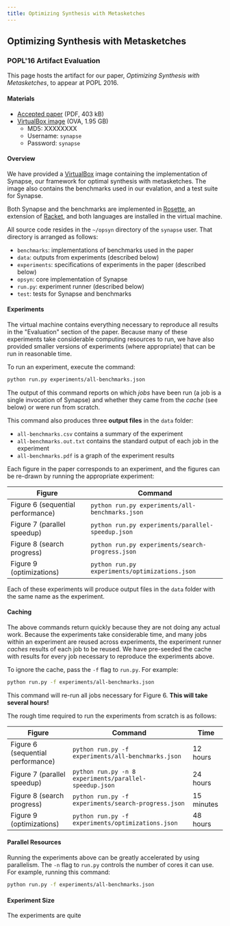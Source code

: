 ```yaml
---
title: Optimizing Synthesis with Metasketches
---
```


## Optimizing Synthesis with Metasketches

### POPL'16 Artifact Evaluation

This page hosts the artifact for our paper, *Optimizing Synthesis with Metasketches*, to appear at POPL 2016.

#### Materials

* [Accepted paper](paper.pdf) (PDF, 403 kB)
* [VirtualBox image](synapse.ova) (OVA, 1.95 GB)
  * MD5: XXXXXXXX
  * Username: `synapse`
  * Password: `synapse`

#### Overview

We have provided a [VirtualBox](https://www.virtualbox.org/wiki/Downloads) image containing the implementation of Synapse,
our framework for optimal synthesis with metasketches.
The image also contains the benchmarks used in our evalation,
and a test suite for Synapse. 

Both Synapse and the benchmarks are implemented in [Rosette](http://homes.cs.washington.edu/~emina/rosette/), an extension of [Racket](http://racket-lang.org/), and both languages are installed in the virtual machine.

All source code resides in the `~/opsyn` directory of the `synapse` user.
That directory is arranged as follows:

* `benchmarks`: implementations of benchmarks used in the paper
* `data`: outputs from experiments (described below)
* `experiments`: specifications of experiments in the paper (described below)
* `opsyn`: core implementation of Synapse
* `run.py`: experiment runner (described below)
* `test`: tests for Synapse and benchmarks

#### Experiments

The virtual machine contains everything necessary to reproduce all results in the "Evaluation" section of the paper.
Because many of these experiments take considerable computing resources to run, we have also provided smaller versions of experiments (where appropriate) that can be run in reasonable time.

To run an experiment, execute the command:

```bash
python run.py experiments/all-benchmarks.json
```

The output of this command reports on which *jobs* have been run
(a job is a single invocation of Synapse)
and whether they came from the *cache* (see below)
or were run from scratch.

This command also produces three **output files** in the `data` folder:

* `all-benchmarks.csv` contains a summary of the experiment
* `all-benchmarks.out.txt` contains the standard output of each job in the experiment
* `all-benchmarks.pdf` is a graph of the experiment results

Each figure in the paper corresponds to an experiment,
and the figures can be re-drawn by running the appropriate experiment:

Figure   | Command
---------|--------
Figure 6 (sequential performance) | `python run.py experiments/all-benchmarks.json`
Figure 7 (parallel speedup) | `python run.py experiments/parallel-speedup.json`
Figure 8 (search progress) | `python run.py experiments/search-progress.json`
Figure 9 (optimizations) | `python run.py experiments/optimizations.json`

Each of these experiments will produce output files in the `data` folder with the same name as the experiment.

#### Caching

The above commands return quickly because they are not doing any actual work.
Because the experiments take considerable time,
and many jobs within an experiment are reused across experiments,
the experiment runner *caches* results of each job to be reused.
We have pre-seeded the cache with results for every job necessary to reproduce the experiments above.

To ignore the cache, pass the `-f` flag to `run.py`.
For example:

```bash
python run.py -f experiments/all-benchmarks.json
```

This command will re-run all jobs necessary for Figure 6. **This will take several hours!**

The rough time required to run the experiments from scratch is as follows:

Figure | Command | Time
-------|---------|-----
Figure 6 (sequential performance) | `python run.py -f experiments/all-benchmarks.json` | 12 hours
Figure 7 (parallel speedup) | `python run.py -n 8 experiments/parallel-speedup.json` | 24 hours
Figure 8 (search progress) | `python run.py -f experiments/search-progress.json` | 15 minutes
Figure 9 (optimizations) | `python run.py -f experiments/optimizations.json` | 48 hours

#### Parallel Resources

Running the experiments above can be greatly accelerated by using parallelism.
The `-n` flag to `run.py` controls the number of cores it can use.
For example, running this command:

```bash
python run.py -f experiments/all-benchmarks.json
```

#### Experiment Size

The experiments are quite



